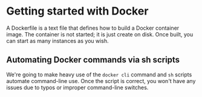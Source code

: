 # Getting started with Docker

A Dockerfile is a text file that defines how to build a Docker container image. The container is not started; it is just create on disk. Once built, you can start as many instances as you wish.  

## Automating Docker commands via sh scripts

We're going to make heavy use of the `docker cli` command and `sh` scripts automate command-line use. Once the script is correct, you won't have any issues due to typos or improper command-line switches.  

